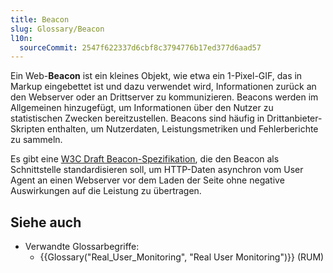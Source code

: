 ```yaml
---
title: Beacon
slug: Glossary/Beacon
l10n:
  sourceCommit: 2547f622337d6cbf8c3794776b17ed377d6aad57
---
```


Ein Web-**Beacon** ist ein kleines Objekt, wie etwa ein 1-Pixel-GIF, das in Markup eingebettet ist und dazu verwendet wird, Informationen zurück an den Webserver oder an Drittserver zu kommunizieren. Beacons werden im Allgemeinen hinzugefügt, um Informationen über den Nutzer zu statistischen Zwecken bereitzustellen. Beacons sind häufig in Drittanbieter-Skripten enthalten, um Nutzerdaten, Leistungsmetriken und Fehlerberichte zu sammeln.

Es gibt eine [W3C Draft Beacon-Spezifikation](https://w3c.github.io/beacon/), die den Beacon als Schnittstelle standardisieren soll, um HTTP-Daten asynchron vom User Agent an einen Webserver vor dem Laden der Seite ohne negative Auswirkungen auf die Leistung zu übertragen.

## Siehe auch

- Verwandte Glossarbegriffe:
  - {{Glossary("Real_User_Monitoring", "Real User Monitoring")}} (RUM)
